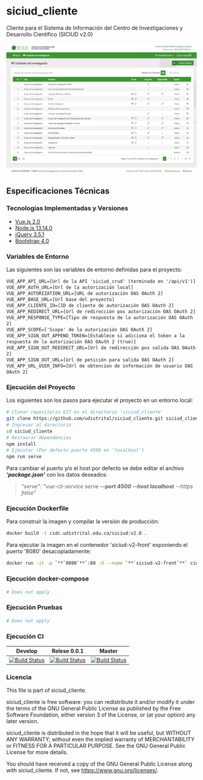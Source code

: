 # siciud_cliente

Cliente para el Sistema de Información del Centro de Investigaciones y Desarrollo Científico (SICIUD v2.0)

<img src="public/assets/img/app-img.jpg"/>

## Especificaciones Técnicas

### Tecnologías Implementadas y Versiones

- <a href="https://vuejs.org/" target="_blank">Vue.js 2.0</a>
- <a href="https://nodejs.org/es/download/releases/" target="_blank">Node.js 13.14.0</a>
- <a href="https://jquery.com/" target="_blank">jQuery 3.5.1</a>
- <a href="https://getbootstrap.com/docs/4.5/getting-started/introduction/" target="_blank">Bootstrap 4.0</a>

### Variables de Entorno

Las siguientes son las variables de entorno definidas para el proyecto:

```shell
VUE_APP_API_URL=[Url de la API 'siciud_crud' (terminada en '/api/v1')]
VUE_APP_AUTH_URL=[Url de la autorización local]
VUE_APP_AUTORIZATION_URL=[URL de autorización OAS OAuth 2]
VUE_APP_BASE_URL=[Url base del proyecto]
VUE_APP_CLIENTE_ID=[ID de cliente de autorización OAS OAuth 2]
VUE_APP_REDIRECT_URL=[Url de redirección pos autorización OAS OAuth 2]
VUE_APP_RESPONSE_TYPE=[Tipo de respuesta de la autorización OAS OAuth 2]
VUE_APP_SCOPE=['Scope' de la autorización OAS OAuth 2]
VUE_APP_SIGN_OUT_APPEND_TOKEN=[Establece si adiciona el token a la respuesta de la autorización OAS OAuth 2 (true)]
VUE_APP_SIGN_OUT_REDIRECT_URL=[Url de redirección pos salida OAS OAuth 2]
VUE_APP_SIGN_OUT_URL=[Url de petición para salida OAS OAuth 2]
VUE_APP_URL_USER_INFO=[Url de obtencion de información de usuario OAS OAuth 2]
```

### Ejecución del Proyecto

Los siguientes son los pasos para ejecutar el proyecto en un entorno local:

```bash
# Clonar repositorio GIT en el directorio 'siciud_cliente'
git clone https://github.com/udistrital/siciud_cliente.git siciud_cliente
# Ingresar al directorio
cd siciud_cliente
# Restaurar dependencias
npm install
# Ejecutar (Por defecto puerto 4500 en 'localhost')
npm run serve
```

Para cambiar el puerto y/o el host por defecto se debe editar el archivo _**'package.json'**_ con los datos deseados:

> _"serve": "vue-cli-service serve **--port 4500 --host localhost** --https false"_

### Ejecución Dockerfile

Para construir la imagen y compilar la versión de producción:

```bash
docker build -t cidc.udistrital.edu.co/siciud:v2.0 .
```

Para ejecutar la imagen en el contenedor 'siciud-v2-front' exponiendo el puerto '8080' desacopladamente:

```bash
docker run -it -p `**`8080`**`:80 -d --name `**`siciud-v2-front`**` cidc.udistrital.edu.co/siciud:v2.0
```

### Ejecución docker-compose

```bash
# Does not apply
```

### Ejecución Pruebas

```bash
# Does not apply
```

### Ejecución CI

| Develop                                                                                                                                                                                                  | Relese 0.0.1                                                                                                                                                                                                   | Master                                                                                                                                                                            |
| -------------------------------------------------------------------------------------------------------------------------------------------------------------------------------------------------------- | -------------------------------------------------------------------------------------------------------------------------------------------------------------------------------------------------------------- | --------------------------------------------------------------------------------------------------------------------------------------------------------------------------------- |
| [![Build Status](https://hubci.portaloas.udistrital.edu.co/api/badges/udistrital/siciud_cliente/status.svg?ref=refs/heads/develop)](https://hubci.portaloas.udistrital.edu.co/udistrital/siciud_cliente) | [![Build Status](https://hubci.portaloas.udistrital.edu.co/api/badges/udistrital/siciud_cliente/status.svg?ref=refs/heads/release/0.0.1)](https://hubci.portaloas.udistrital.edu.co/udistrital/siciud_cliente) | [![Build Status](https://hubci.portaloas.udistrital.edu.co/api/badges/udistrital/siciud_cliente/status.svg)](https://hubci.portaloas.udistrital.edu.co/udistrital/siciud_cliente) |

### Licencia

This file is part of siciud_cliente.

siciud_cliente is free software: you can redistribute it and/or modify it under the terms of the GNU General Public License as published by the Free Software Foundation, either version 3 of the License, or (at your option) any later version.

siciud_cliente is distributed in the hope that it will be useful, but WITHOUT ANY WARRANTY; without even the implied warranty of MERCHANTABILITY or FITNESS FOR A PARTICULAR PURPOSE. See the GNU General Public License for more details.

You should have received a copy of the GNU General Public License along with siciud_cliente. If not, see https://www.gnu.org/licenses/.
